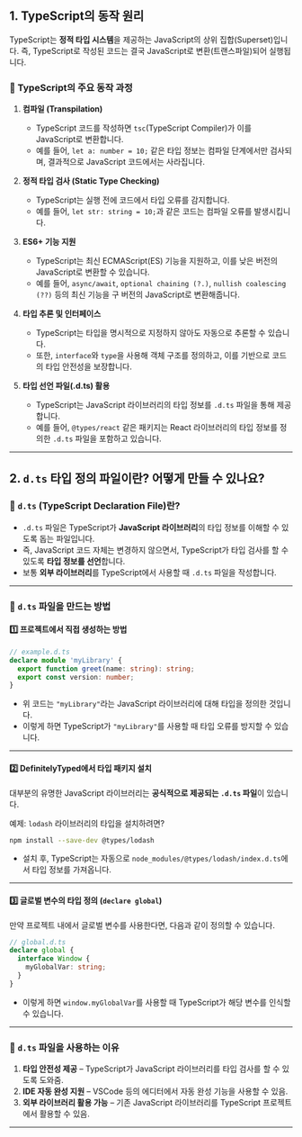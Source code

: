 ## 1. TypeScript의 동작 원리

TypeScript는 **정적 타입 시스템**을 제공하는 JavaScript의 상위 집합(Superset)입니다. 즉, TypeScript로 작성된 코드는 결국 JavaScript로 변환(트랜스파일)되어 실행됩니다.

### 🔹 TypeScript의 주요 동작 과정

1. **컴파일 (Transpilation)**

   - TypeScript 코드를 작성하면 `tsc`(TypeScript Compiler)가 이를 JavaScript로 변환합니다.
   - 예를 들어, `let a: number = 10;` 같은 타입 정보는 컴파일 단계에서만 검사되며, 결과적으로 JavaScript 코드에서는 사라집니다.

2. **정적 타입 검사 (Static Type Checking)**

   - TypeScript는 실행 전에 코드에서 타입 오류를 감지합니다.
   - 예를 들어, `let str: string = 10;`과 같은 코드는 컴파일 오류를 발생시킵니다.

3. **ES6+ 기능 지원**

   - TypeScript는 최신 ECMAScript(ES) 기능을 지원하고, 이를 낮은 버전의 JavaScript로 변환할 수 있습니다.
   - 예를 들어, `async/await`, `optional chaining (?.)`, `nullish coalescing (??)` 등의 최신 기능을 구 버전의 JavaScript로 변환해줍니다.

4. **타입 추론 및 인터페이스**

   - TypeScript는 타입을 명시적으로 지정하지 않아도 자동으로 추론할 수 있습니다.
   - 또한, `interface`와 `type`을 사용해 객체 구조를 정의하고, 이를 기반으로 코드의 타입 안전성을 보장합니다.

5. **타입 선언 파일(.d.ts) 활용**
   - TypeScript는 JavaScript 라이브러리의 타입 정보를 `.d.ts` 파일을 통해 제공합니다.
   - 예를 들어, `@types/react` 같은 패키지는 React 라이브러리의 타입 정보를 정의한 `.d.ts` 파일을 포함하고 있습니다.

---

## 2. `d.ts` 타입 정의 파일이란? 어떻게 만들 수 있나요?

### 🔹 `d.ts` (TypeScript Declaration File)란?

- `.d.ts` 파일은 TypeScript가 **JavaScript 라이브러리**의 타입 정보를 이해할 수 있도록 돕는 파일입니다.
- 즉, JavaScript 코드 자체는 변경하지 않으면서, TypeScript가 타입 검사를 할 수 있도록 **타입 정보를 선언**합니다.
- 보통 **외부 라이브러리**를 TypeScript에서 사용할 때 `.d.ts` 파일을 작성합니다.

---

### 🔹 `d.ts` 파일을 만드는 방법

#### 1️⃣ 프로젝트에서 직접 생성하는 방법

```ts
// example.d.ts
declare module 'myLibrary' {
  export function greet(name: string): string;
  export const version: number;
}
```

- 위 코드는 `"myLibrary"`라는 JavaScript 라이브러리에 대해 타입을 정의한 것입니다.
- 이렇게 하면 TypeScript가 `"myLibrary"`를 사용할 때 타입 오류를 방지할 수 있습니다.

---

#### 2️⃣ DefinitelyTyped에서 타입 패키지 설치

대부분의 유명한 JavaScript 라이브러리는 **공식적으로 제공되는 `.d.ts` 파일**이 있습니다.

예제: `lodash` 라이브러리의 타입을 설치하려면?

```bash
npm install --save-dev @types/lodash
```

- 설치 후, TypeScript는 자동으로 `node_modules/@types/lodash/index.d.ts`에서 타입 정보를 가져옵니다.

---

#### 3️⃣ 글로벌 변수의 타입 정의 (`declare global`)

만약 프로젝트 내에서 글로벌 변수를 사용한다면, 다음과 같이 정의할 수 있습니다.

```ts
// global.d.ts
declare global {
  interface Window {
    myGlobalVar: string;
  }
}
```

- 이렇게 하면 `window.myGlobalVar`를 사용할 때 TypeScript가 해당 변수를 인식할 수 있습니다.

---

### 🔹 `d.ts` 파일을 사용하는 이유

1. **타입 안전성 제공** – TypeScript가 JavaScript 라이브러리를 타입 검사를 할 수 있도록 도와줌.
2. **IDE 자동 완성 지원** – VSCode 등의 에디터에서 자동 완성 기능을 사용할 수 있음.
3. **외부 라이브러리 활용 가능** – 기존 JavaScript 라이브러리를 TypeScript 프로젝트에서 활용할 수 있음.

---
